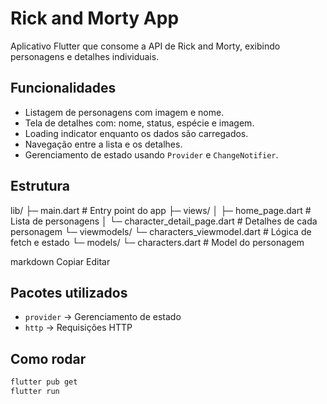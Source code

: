 # Rick and Morty App

Aplicativo Flutter que consome a API de Rick and Morty, exibindo personagens e detalhes individuais.

## Funcionalidades
- Listagem de personagens com imagem e nome.
- Tela de detalhes com: nome, status, espécie e imagem.
- Loading indicator enquanto os dados são carregados.
- Navegação entre a lista e os detalhes.
- Gerenciamento de estado usando `Provider` e `ChangeNotifier`.

## Estrutura
lib/
├─ main.dart # Entry point do app
├─ views/
│ ├─ home_page.dart # Lista de personagens
│ └─ character_detail_page.dart # Detalhes de cada personagem
└─ viewmodels/
└─ characters_viewmodel.dart # Lógica de fetch e estado
└─ models/
└─ characters.dart # Model do personagem

markdown
Copiar
Editar

## Pacotes utilizados
- `provider` → Gerenciamento de estado
- `http` → Requisições HTTP

## Como rodar
```bash
flutter pub get
flutter run

